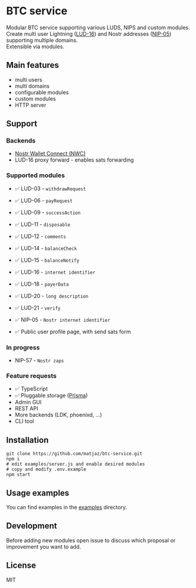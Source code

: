 # BTC service

Modular BTC service supporting various LUDS, NIPS and custom modules.\
Create multi user Lightning ([LUD-16](https://github.com/lnurl/luds/blob/luds/16.md)) and Nostr addresses ([NIP-05](https://github.com/nostr-protocol/nips/blob/master/05.md)) supporting multiple domains.\
Extensible via modules.

## Main features

- multi users
- multi domains
- configurable modules
- custom modules
- HTTP server

## Support

### Backends

- [Nostr Wallet Connect (NWC)](https://nwc.dev/)
- LUD-16 proxy forward - enables sats forwarding

### Supported modules

- ✅ LUD-03 - `withdrawRequest`
- ✅ LUD-06 - `payRequest`
- ✅ LUD-09 - `successAction`
- ✅ LUD-11 - `disposable`
- ✅ LUD-12 - `comments`
- ✅ LUD-14 - `balanceCheck`
- ✅ LUD-15 - `balanceNotify`
- ✅ LUD-16 - `internet identifier`
- ✅ LUD-18 - `payerData`
- ✅ LUD-20 - `long description`
- ✅ LUD-21 - `verify`
- ✅ NIP-05 - `Nostr internet identifier`

- ✅ Public user profile page, with send sats form

### In progress

- NIP-57 - `Nostr zaps`

### Feature requests

- ✅ TypeScript
- ✅ Pluggable storage ([Prisma](https://www.prisma.io/))
- Admin GUI
- REST API
- More backends (LDK, phoenixd, ...)
- CLI tool

## Installation

    git clone https://github.com/matjaz/btc-service.git
    npm i
    # edit examples/server.js and enable desired modules
    # copy and modify .env.example
    npm start

## Usage examples

You can find examples in the [examples](examples/) directory.

## Development

Before adding new modules open issue to discuss which proposal or improvement you want to add.

## License

MIT
